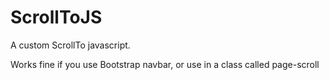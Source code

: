 # ScrollToJS

A custom ScrollTo javascript.


Works fine if you use Bootstrap navbar, or use in <a> a class called page-scroll